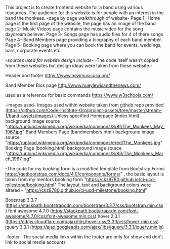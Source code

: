 This project is to create frontend website for a band using various resources.
The audience for this website is for people with an interest in the band the monkees.
-page by page walkthrough of website-
Page 1- Home page is the first page of the website, the page has an image of the band
page 2- Music Videos page contains the music video for the song daydream believer.
Page 3- Songs page has audio files for 4 of there songs
Page 4- Band Members page providing a biography of each band member.
Page 5- Booking page where you can book the band for events, weddings, bars, corporate events etc.

*-sources used for website design include-*
-The code itself wasn’t copied from these websites but design ideas were taken from these website.-

Header and footer
https://www.newmusicusa.org/

Band Member Bios page 
http://www.hueylewisandthenews.com/ 

used as a reference for basic commands
https://www.w3schools.com/

-images used-
Images used within website taken from github repo provided (https://github.com/Code-Institute-Org/project-assets/tree/master/stream-1/band-assets/images) Unless specified
Homepage (index.html) background image source "https://upload.wikimedia.org/wikipedia/commons/8/8f/The_Monkees_May_1967.jpg"
Band Members Page (bandmembers.html) background image source "https://upload.wikimedia.org/wikipedia/commons/e/ed/The_Monkees.jpg"
Booking Page (booking.html) background image source "https://upload.wikimedia.org/wikipedia/commons/8/83/The_Monkees_March_1967.jpg"

-The code for my booking form is a modified template from Bootstrap Forms https://getbootstrap.com/docs/4.0/components/forms/" , the basic layout is taken from my mentors booking form "https://ckz8780.github.io/ci-ucd-milestone/booking.html"
The layout, text and background colors were altered -
"https://ckz8780.github.io/ci-ucd-milestone/booking.html"


Bootstrap 3.3.7 (https://stackpath.bootstrapcdn.com/bootstrap/3.3.7/css/bootstrap.min.css)
font awesome 4.7.0 (https://stackpath.bootstrapcdn.com/font-awesome/4.7.0/css/font-awesome.min.css)
hover 2.3.1 (https://cdnjs.cloudflare.com/ajax/libs/hover.css/2.3.1/css/hover-min.css)
jquery 3.3.1 (https://ajax.googleapis.com/ajax/libs/jquery/3.3.1/jquery.min.js)


-footer-
The social media links within the footer are only for show and don't link to social media accounts




